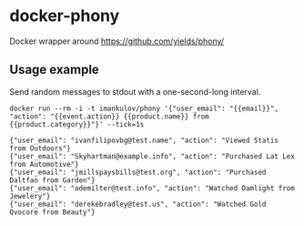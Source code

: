 # docker-phony

Docker wrapper around https://github.com/yields/phony/

## Usage example

Send random messages to stdout with a one-second-long interval.

```
docker run --rm -i -t imankulov/phony '{"user_email": "{{email}}", "action": "{{event.action}} {{product.name}} from {{product.category}}"}' --tick=1s

{"user_email": "ivanfilipovbg@test.name", "action": "Viewed Statis from Outdoors"}
{"user_email": "Skyhartman@example.info", "action": "Purchased Lat Lex from Automotive"}
{"user_email": "jmillspaysbills@test.org", "action": "Purchased Daltfan from Garden"}
{"user_email": "ademilter@test.info", "action": "Watched Damlight from Jewelery"}
{"user_email": "derekebradley@test.us", "action": "Watched Gold Qvocore from Beauty"}
```
